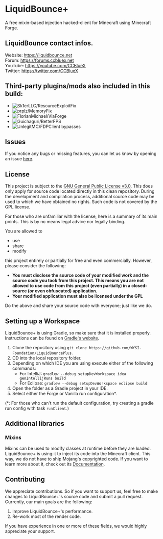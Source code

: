 # LiquidBounce+
A free mixin-based injection hacked-client for Minecraft using Minecraft Forge.

## LiquidBounce contact infos.
Website: https://liquidbounce.net \
Forum: https://forums.ccbluex.net \
YouTube: https://youtube.com/CCBlueX \
Twitter: https://twitter.com/CCBlueX 

## Third-party plugins/mods also included in this build:
- ![Sk1erLLC/ResourceExploitFix](https://github.com/Sk1erLLC/Resource-Exploit-Fix/)
- ![prplz/MemoryFix](https://github.com/prplz/MemoryFix/)
- ![FlorianMichael/ViaForge](https://github.com/FlorianMichael/ViaForge/)
- ![Guichaguri/BetterFPS](https://github.com/Guichaguri/BetterFps/)
- ![UnlegitMC/FDPClient](https://github.com/UnlegitMC/FDPClient/) bypasses

## Issues
If you notice any bugs or missing features, you can let us know by opening an issue [here](https://github.com/WYSI-Foundation/LiquidBouncePlus/issues).

## License
This project is subject to the [GNU General Public License v3.0](LICENSE). This does only apply for source code located directly in this clean repository. During the development and compilation process, additional source code may be used to which we have obtained no rights. Such code is not covered by the GPL license.

For those who are unfamiliar with the license, here is a summary of its main points. This is by no means legal advice nor legally binding.

You are allowed to
- use
- share
- modify

this project entirely or partially for free and even commercially. However, please consider the following:

- **You must disclose the source code of your modified work and the source code you took from this project. This means you are not allowed to use code from this project (even partially) in a closed-source (or even obfuscated) application.**
- **Your modified application must also be licensed under the GPL** 

Do the above and share your source code with everyone; just like we do.

## Setting up a Workspace
LiquidBounce+ is using Gradle, so make sure that it is installed properly. Instructions can be found on [Gradle's website](https://gradle.org/install/).
1. Clone the repository using `git clone https://github.com/WYSI-Foundation/LiquidBouncePlus`. 
2. CD into the local repository folder.
3. Depending on which IDE you are using execute either of the following commands:
    - For IntelliJ: `gradlew --debug setupDevWorkspace idea genIntellijRuns build`
    - For Eclipse: `gradlew --debug setupDevWorkspace eclipse build`
4. Open the folder as a Gradle project in your IDE.
5. Select either the Forge or Vanilla run configuration*.

(*: For those who can't run the default configuration, try creating a gradle run config with task `runClient`.)

## Additional libraries
### Mixins
Mixins can be used to modify classes at runtime before they are loaded. LiquidBounce+ is using it to inject its code into the Minecraft client. This way, we do not have to ship Mojang's copyrighted code. If you want to learn more about it, check out its [Documentation](https://docs.spongepowered.org/5.1.0/en/plugin/internals/mixins.html).

## Contributing

We appreciate contributions. So if you want to support us, feel free to make changes to LiquidBounce+'s source code and submit a pull request. Currently, our main goals are the following:
1. Improve LiquidBounce+'s performance.
2. Re-work most of the render code.

If you have experience in one or more of these fields, we would highly appreciate your support.
